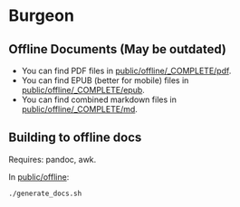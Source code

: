 # Burgeon

## Offline Documents (May be outdated)
- You can find PDF files in [public/offline/_COMPLETE/pdf](public/offline/_COMPLETE/pdf).
- You can find EPUB (better for mobile) files in [public/offline/_COMPLETE/epub](public/offline/_COMPLETE/epub).
- You can find combined markdown files in [public/offline/_COMPLETE/md](public/offline/_COMPLETE/md).

## Building to offline docs
Requires: pandoc, awk.

In [public/offline](public/offline):

`./generate_docs.sh`